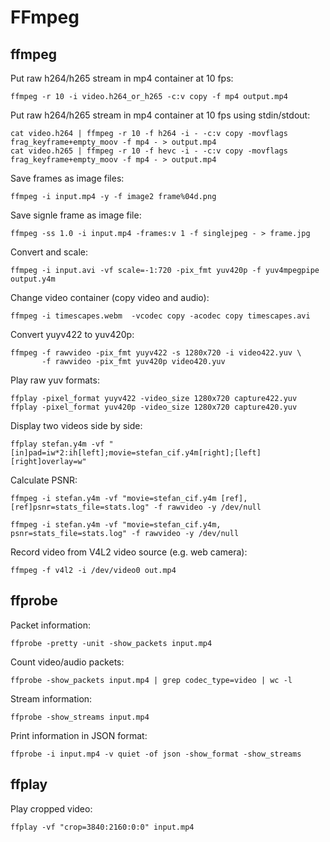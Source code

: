 # FFmpeg

## ffmpeg

Put raw h264/h265 stream in mp4 container at 10 fps:

    ffmpeg -r 10 -i video.h264_or_h265 -c:v copy -f mp4 output.mp4

Put raw h264/h265 stream in mp4 container at 10 fps using stdin/stdout:

    cat video.h264 | ffmpeg -r 10 -f h264 -i - -c:v copy -movflags frag_keyframe+empty_moov -f mp4 - > output.mp4
    cat video.h265 | ffmpeg -r 10 -f hevc -i - -c:v copy -movflags frag_keyframe+empty_moov -f mp4 - > output.mp4

Save frames as image files:

    ffmpeg -i input.mp4 -y -f image2 frame%04d.png

Save signle frame as image file:

    ffmpeg -ss 1.0 -i input.mp4 -frames:v 1 -f singlejpeg - > frame.jpg

Convert and scale:

    ffmpeg -i input.avi -vf scale=-1:720 -pix_fmt yuv420p -f yuv4mpegpipe output.y4m

Change video container (copy video and audio):

    ffmpeg -i timescapes.webm  -vcodec copy -acodec copy timescapes.avi

Convert yuyv422 to yuv420p:

    ffmpeg -f rawvideo -pix_fmt yuyv422 -s 1280x720 -i video422.yuv \
           -f rawvideo -pix_fmt yuv420p video420.yuv

Play raw yuv formats:

    ffplay -pixel_format yuyv422 -video_size 1280x720 capture422.yuv
    ffplay -pixel_format yuv420p -video_size 1280x720 capture420.yuv

Display two videos side by side:

    ffplay stefan.y4m -vf "[in]pad=iw*2:ih[left];movie=stefan_cif.y4m[right];[left][right]overlay=w"

Calculate PSNR:

    ffmpeg -i stefan.y4m -vf "movie=stefan_cif.y4m [ref], [ref]psnr=stats_file=stats.log" -f rawvideo -y /dev/null

    ffmpeg -i stefan.y4m -vf "movie=stefan_cif.y4m, psnr=stats_file=stats.log" -f rawvideo -y /dev/null

Record video from V4L2 video source (e.g. web camera):

    ffmpeg -f v4l2 -i /dev/video0 out.mp4

## ffprobe

Packet information:

    ffprobe -pretty -unit -show_packets input.mp4

Count video/audio packets:

    ffprobe -show_packets input.mp4 | grep codec_type=video | wc -l

Stream information:

    ffprobe -show_streams input.mp4

Print information in JSON format:

    ffprobe -i input.mp4 -v quiet -of json -show_format -show_streams


## ffplay

Play cropped video:

    ffplay -vf "crop=3840:2160:0:0" input.mp4
